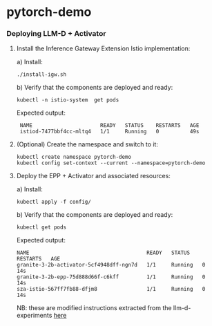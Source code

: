 # pytorch-demo


### Deploying LLM-D + Activator

1. Install the Inference Gateway Extension Istio implementation:

   a) Install:
    ```shell
    ./install-igw.sh
    ```

   b) Verify that the components are deployed and ready:
   ```shell
   kubectl -n istio-system  get pods
   ```
   
   Expected output:
   ```console
    NAME                      READY   STATUS    RESTARTS   AGE
    istiod-7477bbf4cc-mltq4   1/1     Running   0          49s
   ```

2. (Optional) Create the namespace and switch to it:

    ```shell
    kubectl create namespace pytorch-demo
    kubectl config set-context --current --namespace=pytorch-demo
    ```

3. Deploy the EPP + Activator and associated resources:

   a) Install: 
    ```shell
    kubectl apply -f config/
    ```

    b) Verify that the components are deployed and ready:

    ```shell
    kubectl get pods
    ```
    Expected output:
    ```console
    NAME                                      READY   STATUS    RESTARTS   AGE
    granite-3-2b-activator-5cf4948dff-ngn7d   1/1     Running   0          14s
    granite-3-2b-epp-75d888d66f-c6kff         1/1     Running   0          14s
    sza-istio-567ff7fb88-dfjm8                1/1     Running   0          14s
    ```

    NB: these are modified instructions extracted from the llm-d-experiments [here](https://github.com/lionelvillard/llm-d-experiments/tree/main/scale-zero-activator)
